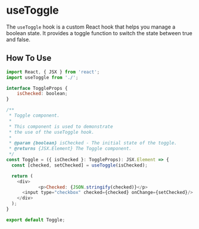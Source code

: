 # useToggle

The `useToggle` hook is a custom React hook that helps you manage a boolean state. It provides a toggle function to switch the state between true and false.

## How To Use

```js
import React, { JSX } from 'react';
import useToggle from './';

interface ToggleProps {
	isChecked: boolean;
}

/**
 * Toggle component.
 *
 * This component is used to demonstrate
 * the use of the useToggle hook.
 *
 * @param {boolean} isChecked - The initial state of the toggle.
 * @returns {JSX.Element} The Toggle component.
 */
const Toggle = ({ isChecked }: ToggleProps): JSX.Element => {
  const [checked, setChecked] = useToggle(isChecked);

  return (
    <div>
			<p>Checked: {JSON.stringify(checked)}</p>
      <input type="checkbox" checked={checked} onChange={setChecked}/>
    </div>
  );
}

export default Toggle;
```
